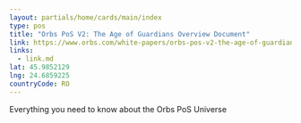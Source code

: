 ```yaml
---
layout: partials/home/cards/main/index
type: pos
title: "Orbs PoS V2: The Age of Guardians Overview Document"
link: https://www.orbs.com/white-papers/orbs-pos-v2-the-age-of-guardians/
links:
  - link.md
lat: 45.9852129
lng: 24.6859225
countryCode: RO
---
```


Everything you need to know about the Orbs PoS Universe
